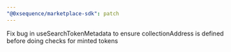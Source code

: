 ```yaml
---
"@0xsequence/marketplace-sdk": patch
---
```


Fix bug in useSearchTokenMetadata to ensure collectionAddress is defined before doing checks for minted tokens 
